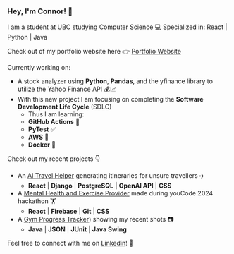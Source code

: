 ### Hey, I'm Connor! 👋
I am a student at UBC studying Computer Science 💻
Specialized in: React | Python | Java

Check out of my portfolio website here 👉 [Portfolio Website](https://www.youngconnor.com)

Currently working on:
- A stock analyzer using **Python**, **Pandas**, and the yfinance library to utilize the Yahoo Finance API 💰📈
- With this new project I am focusing on completing the **Software Development Life Cycle** (SDLC)
  - Thus I am learning:
  -  **GitHub Actions** 🚀
  -  **PyTest** ✅
  -  **AWS** 📡
  -  **Docker** 🐋

Check out my recent projects 👇
- An [AI Travel Helper](https://github.com/youngconnorr/PathFinder/) generating itineraries for unsure travellers ✈️
  - **React** | **Django** | **PostgreSQL** | **OpenAI API** | **CSS**
- A [Mental Health and Exercise Provider](https://mindfit.netlify.app/) made during youCode 2024 hackathon 🏋️
  - **React** | **Firebase** | **Git** | **CSS**
- A [Gym Progress Tracker](https://github.com/youngconnorr/Liftify)) showing my recent shots 📷
  - **Java** | **JSON** | **JUnit** | **Java Swing**  



Feel free to connect with me on [Linkedin](https://www.linkedin.com/in/connor-youngg)! 🙂

<!--
**youngconnorr/youngconnorr** is a ✨ _special_ ✨ repository because its `README.md` (this file) appears on your GitHub profile.

Here are some ideas to get you started:

- 🔭 I’m currently working on ...
- 🌱 I’m currently learning ...
- 👯 I’m looking to collaborate on ...
- 🤔 I’m looking for help with ...
- 💬 Ask me about ...
- 📫 How to reach me: ...
- 😄 Pronouns: ...
- ⚡ Fun fact: ...
-->
